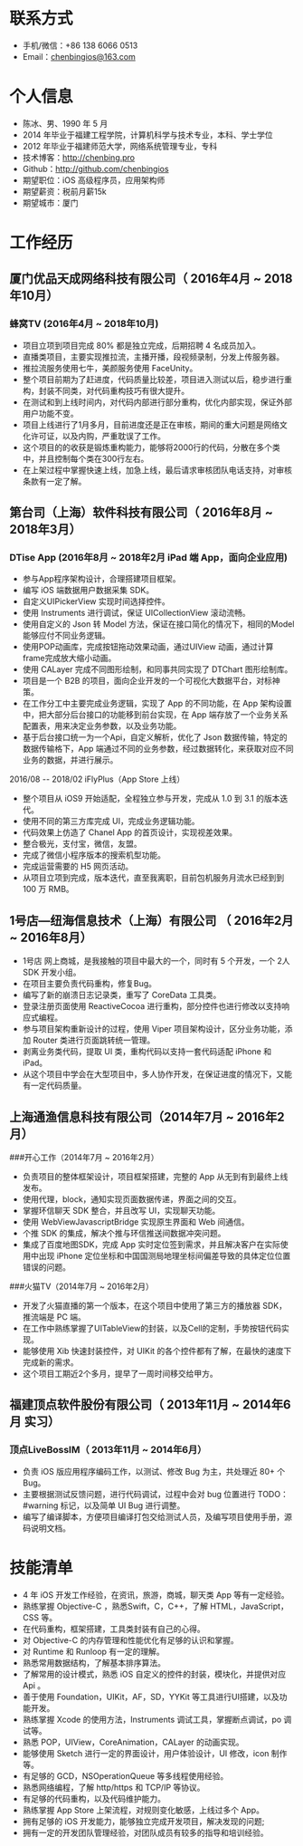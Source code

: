# 联系方式
- 手机/微信：+86 138 6066 0513
- Email：chenbingios@163.com

# 个人信息
 - 陈冰、男、1990 年 5 月
 - 2014 年毕业于福建工程学院，计算机科学与技术专业，本科、学士学位
 - 2012 年毕业于福建师范大学，网络系统管理专业，专科
 - 技术博客：http://chenbing.pro
 - Github：http://github.com/chenbingios 
 - 期望职位：iOS 高级程序员，应用架构师
 - 期望薪资：税前月薪15k
 - 期望城市：厦门
 
# 工作经历
## 厦门优品天成网络科技有限公司（ 2016年4月 ~ 2018年10月）
### 蜂窝TV (2016年4月 ~ 2018年10月)
- 项目立项到项目完成 80% 都是独立完成，后期招聘 4 名成员加入。
- 直播类项目，主要实现推拉流，主播开播，段视频录制，分发上传服务器。
- 推拉流服务使用七牛，美颜服务使用 FaceUnity。
- 整个项目前期为了赶进度，代码质量比较差，项目进入测试以后，稳步进行重构，封装不同类，对代码重构技巧有很大提升。
- 在测试和到上线时间内，对代码内部进行部分重构，优化内部实现，保证外部用户功能不变。
- 项目上线进行了1月多月，目前进度还是正在审核，期间的重大问题是网络文化许可证，以及内购，严重耽误了工作。
- 这个项目的的收获是锻炼重构能力，能够将2000行的代码，分散在多个类中，并且控制每个类在300行左右。
- 在上架过程中掌握快速上线，加急上线，最后请求审核团队电话支持，对审核条款有一定了解。

## 第台司（上海）软件科技有限公司（ 2016年8月 ~ 2018年3月）
### DTise App (2016年8月 ~ 2018年2月	iPad 端 App，面向企业应用)
- 参与App程序架构设计，合理搭建项目框架。
- 编写 iOS 端数据用户数据采集 SDK。
- 自定义UIPickerView 实现时间选择控件。
- 使用 Instruments 进行调试，保证 UICollectionView  滚动流畅。
- 使用自定义的 Json 转 Model 方法，保证在接口简化的情况下，相同的Model能够应付不同业务逻辑。
- 使用POP动画库，完成按钮拖动效果动画，通过UIView 动画，通过计算frame完成放大缩小动画。
- 使用 CALayer 完成不同图形绘制，和同事共同实现了 DTChart 图形绘制库。
- 项目是一个 B2B 的项目，面向企业开发的一个可视化大数据平台，对标神策。
- 在工作分工中主要完成业务逻辑，实现了 App 的不同功能，在 App 架构设置中，把大部分后台接口的功能移到前台实现，在 App 端存放了一个业务关系配置表，用来决定业务参数，以及业务功能。
- 基于后台接口统一为一个Api，自定义解析，优化了 Json 数据传输，特定的数据传输格下，App 端通过不同的业务参数，经过数据转化，来获取对应不同业务的数据，并进行展示。

2016/08 -- 2018/02 	iFlyPlus（App Store 上线）
- 整个项目从 iOS9 开始适配，全程独立参与开发，完成从 1.0 到 3.1 的版本迭代。
- 使用不同的第三方库完成 UI，完成业务逻辑功能。
- 代码效果上仿造了 Chanel App 的首页设计，实现视差效果。
- 整合极光，支付宝，微信，友盟。
- 完成了微信小程序版本的搜索机型功能。
- 完成运营需要的 H5 网页活动。
- 从项目立项到完成，版本迭代，直至我离职，目前包机服务月流水已经到到 100 万 RMB。	

## 1号店—纽海信息技术（上海）有限公司 （ 2016年2月 ~ 2016年8月）

- 1号店 网上商城，是我接触的项目中最大的一个，同时有 5 个开发，一个 2人 SDK 开发小组。
- 在项目主要负责代码重构，修复Bug。
- 编写了新的崩溃日志记录类，重写了 CoreData 工具类。
- 登录注册页面使用 ReactiveCocoa 进行重构，部分控件也进行修改以支持响应式编程。
- 参与项目架构重新设计的过程，使用 Viper 项目架构设计，区分业务功能，添加 Router 类进行页面跳转统一管理。
- 剥离业务类代码，提取 UI 类，重构代码以支持一套代码适配 iPhone 和 iPad。
- 从这个项目中学会在大型项目中，多人协作开发，在保证进度的情况下，又能有一定代码质量。

## 上海通渔信息科技有限公司（2014年7月 ~ 2016年2月）
###开心工作（2014年7月 ~ 2016年2月）
- 负责项目的整体框架设计，项目框架搭建，完整的 App 从无到有到最终上线发布。
- 使用代理，block，通知实现页面数据传递，界面之间的交互。
- 掌握环信聊天 SDK 整合，并且改写 UI，实现聊天功能。
- 使用 WebViewJavascriptBridge 实现原生界面和 Web 间通信。
- 个推 SDK 的集成，解决个推与环信推送间数据冲突问题。
- 集成了百度地图SDK，完成 App 实时定位签到需求，并且解决客户在实际使用中出现 iPhone 定位坐标和中国国测局地理坐标间偏差导致的具体定位位置错误的问题。

###火猫TV（2014年7月 ~ 2016年2月）
- 开发了火猫直播的第一个版本，在这个项目中使用了第三方的播放器 SDK，推流端是 PC 端。
- 在工作中熟练掌握了UITableView的封装，以及Cell的定制，手势按钮代码实现。
- 能够使用 Xib 快速封装控件，对 UIKit 的各个控件都有了解，在最快的速度下完成新的需求。
- 这个项目工期近2个多月，提早了一周时间移交给甲方。

## 福建顶点软件股份有限公司（ 2013年11月 ~ 2014年6月 实习）
### 顶点LiveBossIM（ 2013年11月 ~ 2014年6月）
- 负责 iOS 版应用程序编码工作，以测试、修改 Bug 为主，共处理近 80+ 个 Bug。
- 主要根据测试反馈问题，进行代码调试，过程中会对 bug 位置进行 TODO：#warning 标记，以及简单 UI Bug 进行调整。
- 编写了编译脚本，方便项目编译打包交给测试人员，及编写项目使用手册，源码说明文档。

# 技能清单
- 4 年 iOS 开发工作经验，在资讯，旅游，商城，聊天类 App 等有一定经验。
- 熟练掌握 Objective-C ，熟悉Swift，C，C++，了解 HTML，JavaScript，CSS 等。
- 在代码重构，框架搭建，工具类封装有自己的心得。
- 对 Objective-C 的内存管理和性能优化有足够的认识和掌握。
- 对 Runtime 和 Runloop 有一定的理解。
- 熟悉常用数据结构，了解基本排序算法。
- 了解常用的设计模式，熟悉 iOS 自定义的控件的封装，模块化，并提供对应 Api 。
- 善于使用 Foundation，UIKit，AF，SD，YYKit 等工具进行UI搭建，以及功能开发。
- 熟练掌握 Xcode 的使用方法，Instruments 调试工具，掌握断点调试，po 调试等。
- 熟悉 POP，UIView，CoreAnimation，CALayer 的动画实现。
- 能够使用 Sketch 进行一定的界面设计，用户体验设计，UI 修改，icon 制作等。
- 有足够的 GCD，NSOperationQueue 等多线程使用经验。
- 熟悉网络编程，了解 http/https 和 TCP/IP 等协议。
- 有足够的代码重构，以及代码维护能力。
- 熟练掌握 App Store 上架流程，对规则变化敏感，上线过多个 App。
- 拥有足够的 iOS 开发能力，能够独立完成开发项目，解决发现的问题; 
- 拥有一定的开发团队管理经验，对团队成员有较多的指导和培训经验。